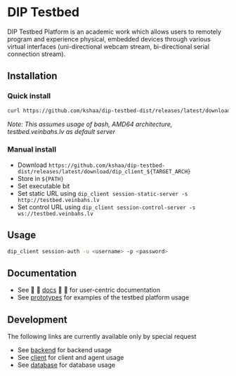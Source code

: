 # DIP Testbed
  
DIP Testbed Platform is an academic work which allows users to remotely program and experience physical, embedded devices through various virtual interfaces (uni-directional webcam stream, bi-directional serial connection stream).  
  
## Installation
### Quick install
```bash
curl https://github.com/kshaa/dip-testbed-dist/releases/latest/download/client_install.sh | bash
```
  
_Note: This assumes usage of bash, AMD64 architecture, testbed.veinbahs.lv as default server_  

### Manual install
- Download `https://github.com/kshaa/dip-testbed-dist/releases/latest/download/dip_client_${TARGET_ARCH}`  
- Store in `${PATH}`
- Set executable bit
- Set static URL using `dip_client session-static-server -s http://testbed.veinbahs.lv`
- Set control URL using `dip_client session-control-server -s ws://testbed.veinbahs.lv`
  
## Usage
```bash
dip_client session-auth -u <username> -p <password>
```
  
## Documentation
- See 🌼 🌻 [docs](./docs/README.md) 🌻 🌼 for user-centric documentation  
- See [prototypes](./prototypes/README.md) for examples of the testbed platform usage  
  
## Development
The following links are currently available only by special request  
  
- See [backend](./backend/README.md) for backend usage  
- See [client](./client/README.md) for client and agent usage
- See [database](./database/README.md) for database usage  
  
